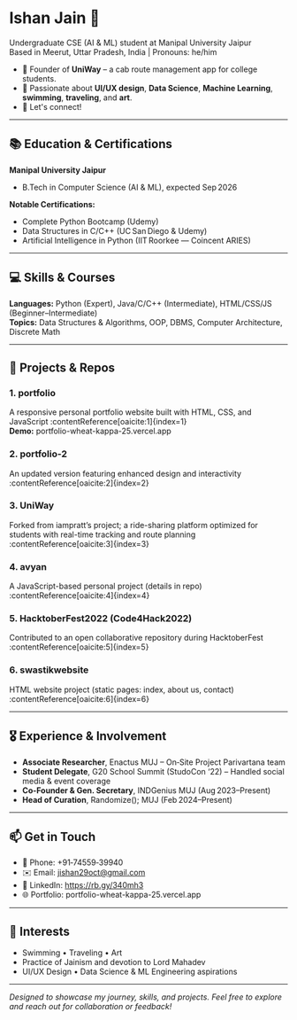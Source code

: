 # Ishan Jain 👋

Undergraduate CSE (AI & ML) student at Manipal University Jaipur  
Based in Meerut, Uttar Pradesh, India | Pronouns: he/him  

- 🔭 Founder of **UniWay** – a cab route management app for college students.  
- 🌱 Passionate about **UI/UX design**, **Data Science**, **Machine Learning**, **swimming**, **traveling**, and **art**.  
- 🤝 Let's connect!

---

## 📚 Education & Certifications

**Manipal University Jaipur**  
- B.Tech in Computer Science (AI & ML), expected Sep 2026

**Notable Certifications:**  
- Complete Python Bootcamp (Udemy)  
- Data Structures in C/C++ (UC San Diego & Udemy)  
- Artificial Intelligence in Python (IIT Roorkee — Coincent ARIES)

---

## 💻 Skills & Courses

**Languages:** Python (Expert), Java/C/C++ (Intermediate), HTML/CSS/JS (Beginner–Intermediate)  
**Topics:** Data Structures & Algorithms, OOP, DBMS, Computer Architecture, Discrete Math  

---

## 🚀 Projects & Repos

### 1. **portfolio**  
A responsive personal portfolio website built with HTML, CSS, and JavaScript :contentReference[oaicite:1]{index=1}  
**Demo:** portfolio-wheat-kappa-25.vercel.app  

### 2. **portfolio-2**  
An updated version featuring enhanced design and interactivity :contentReference[oaicite:2]{index=2}  

### 3. **UniWay**  
Forked from iampratt’s project; a ride-sharing platform optimized for students with real-time tracking and route planning :contentReference[oaicite:3]{index=3}  

### 4. **avyan**  
A JavaScript-based personal project (details in repo) :contentReference[oaicite:4]{index=4}  

### 5. **HacktoberFest2022 (Code4Hack2022)**  
Contributed to an open collaborative repository during HacktoberFest :contentReference[oaicite:5]{index=5}  

### 6. **swastikwebsite**  
HTML website project (static pages: index, about us, contact) :contentReference[oaicite:6]{index=6}  

---

## 🎖 Experience & Involvement

- **Associate Researcher**, Enactus MUJ – On‑Site Project Parivartana team  
- **Student Delegate**, G20 School Summit (StudoCon ‘22) – Handled social media & event coverage  
- **Co-Founder & Gen. Secretary**, INDGenius MUJ (Aug 2023–Present)  
- **Head of Curation**, Randomize(); MUJ (Feb 2024–Present)  

---

## 📫 Get in Touch

- 📱 Phone: +91‑74559‑39940  
- ✉️ Email: jishan29oct@gmail.com  
- 🔗 LinkedIn: https://rb.gy/340mh3  
- 🌐 Portfolio: portfolio-wheat-kappa-25.vercel.app  

---

## 🧠 Interests

- Swimming • Traveling • Art  
- Practice of Jainism and devotion to Lord Mahadev  
- UI/UX Design • Data Science & ML Engineering aspirations  

---

*Designed to showcase my journey, skills, and projects. Feel free to explore and reach out for collaboration or feedback!*
